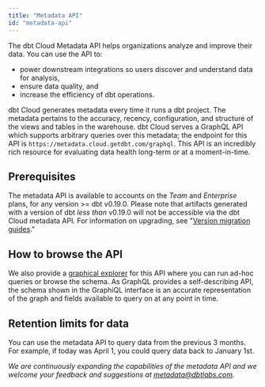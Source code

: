 ```yaml
---
title: "Metadata API"
id: "metadata-api"
---
```


The dbt Cloud Metadata API helps organizations analyze and improve their data. You can use the API to:
 - power downstream integrations so users discover and understand data for analysis, 
 - ensure data quality, and 
 - increase the efficiency of dbt operations.

dbt Cloud generates metadata every time it runs a dbt project. The metadata pertains to the accuracy, recency, configuration, and structure of the <Term id="view">views</Term> and tables in the warehouse. dbt Cloud serves a GraphQL API which supports arbitrary queries over this metadata; the endpoint for this API is `https://metadata.cloud.getdbt.com/graphql`. This API is an incredibly rich resource for evaluating data health long-term or at a moment-in-time.

## Prerequisites

The metadata API is available to accounts on the _Team_ and _Enterprise_ plans, for any version >= dbt v0.19.0. Please note that artifacts generated with a version of dbt _less than_ v0.19.0 will not be accessible via the dbt Cloud metadata API. For information on upgrading, see "[Version migration guides](https://docs.getdbt.com/guides/migration/versions)."

## How to browse the API

We also provide a [graphical explorer](https://metadata.cloud.getdbt.com/graphiql) for this API where you can run ad-hoc queries or browse the schema. As GraphQL provides a self-describing API, the schema shown in the GraphiQL interface is an accurate representation of the graph and fields available to query on at any point in time.

## Retention limits for data

You can use the metadata API to query data from the previous 3 months. For example, if today was April 1, you could query data back to January 1st.

*We are continuously expanding the capabilities of the metadata API and we welcome your feedback and suggestions at metadata@dbtlabs.com.*
